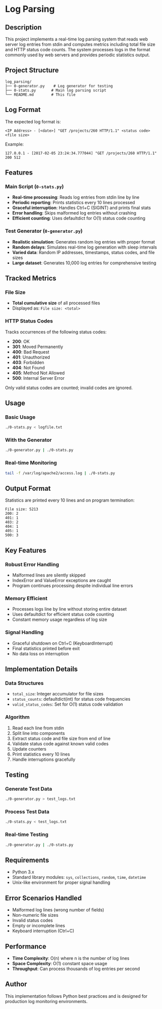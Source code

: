 # Log Parsing

## Description
This project implements a real-time log parsing system that reads web server log entries from stdin and computes metrics including total file size and HTTP status code counts. The system processes logs in the format commonly used by web servers and provides periodic statistics output.

## Project Structure

```
log_parsing/
├── 0-generator.py    # Log generator for testing
├── 0-stats.py       # Main log parsing script
└── README.md        # This file
```

## Log Format

The expected log format is:
```
<IP Address> - [<date>] "GET /projects/260 HTTP/1.1" <status code> <file size>
```

Example:
```
127.0.0.1 - [2017-02-05 23:24:34.777044] "GET /projects/260 HTTP/1.1" 200 512
```

## Features

### Main Script (`0-stats.py`)
- **Real-time processing**: Reads log entries from stdin line by line
- **Periodic reporting**: Prints statistics every 10 lines processed
- **Graceful interruption**: Handles Ctrl+C (SIGINT) and prints final stats
- **Error handling**: Skips malformed log entries without crashing
- **Efficient counting**: Uses defaultdict for O(1) status code counting

### Test Generator (`0-generator.py`)
- **Realistic simulation**: Generates random log entries with proper format
- **Random delays**: Simulates real-time log generation with sleep intervals
- **Varied data**: Random IP addresses, timestamps, status codes, and file sizes
- **Large dataset**: Generates 10,000 log entries for comprehensive testing

## Tracked Metrics

### File Size
- **Total cumulative size** of all processed files
- Displayed as: `File size: <total>`

### HTTP Status Codes
Tracks occurrences of the following status codes:
- **200**: OK
- **301**: Moved Permanently  
- **400**: Bad Request
- **401**: Unauthorized
- **403**: Forbidden
- **404**: Not Found
- **405**: Method Not Allowed
- **500**: Internal Server Error

Only valid status codes are counted; invalid codes are ignored.

## Usage

### Basic Usage
```bash
./0-stats.py < logfile.txt
```

### With the Generator
```bash
./0-generator.py | ./0-stats.py
```

### Real-time Monitoring
```bash
tail -f /var/log/apache2/access.log | ./0-stats.py
```

## Output Format

Statistics are printed every 10 lines and on program termination:

```
File size: 5213
200: 2
401: 1
403: 2
404: 1
405: 1
500: 3
```

## Key Features

### Robust Error Handling
- Malformed lines are silently skipped
- IndexError and ValueError exceptions are caught
- Program continues processing despite individual line errors

### Memory Efficient
- Processes logs line by line without storing entire dataset
- Uses defaultdict for efficient status code counting
- Constant memory usage regardless of log size

### Signal Handling
- Graceful shutdown on Ctrl+C (KeyboardInterrupt)
- Final statistics printed before exit
- No data loss on interruption

## Implementation Details

### Data Structures
- `total_size`: Integer accumulator for file sizes
- `status_counts`: defaultdict(int) for status code frequencies
- `valid_status_codes`: Set for O(1) status code validation

### Algorithm
1. Read each line from stdin
2. Split line into components
3. Extract status code and file size from end of line
4. Validate status code against known valid codes
5. Update counters
6. Print statistics every 10 lines
7. Handle interruptions gracefully

## Testing

### Generate Test Data
```bash
./0-generator.py > test_logs.txt
```

### Process Test Data
```bash
./0-stats.py < test_logs.txt
```

### Real-time Testing
```bash
./0-generator.py | ./0-stats.py
```

## Requirements

- Python 3.x
- Standard library modules: `sys`, `collections`, `random`, `time`, `datetime`
- Unix-like environment for proper signal handling

## Error Scenarios Handled

- Malformed log lines (wrong number of fields)
- Non-numeric file sizes
- Invalid status codes
- Empty or incomplete lines
- Keyboard interruption (Ctrl+C)

## Performance

- **Time Complexity**: O(n) where n is the number of log lines
- **Space Complexity**: O(1) constant space usage
- **Throughput**: Can process thousands of log entries per second

## Author

This implementation follows Python best practices and is designed for production log monitoring environments.
